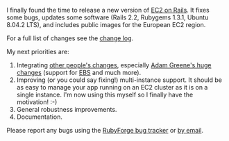 I finally found the time to release a new version of [EC2 on Rails][10]. It
fixes some bugs, updates some software (Rails 2.2, Rubygems 1.3.1, Ubuntu
8.04.2 LTS), and includes public images for the European EC2 region.

   [10]: http://ec2onrails.rubyforge.org/

For a full list of changes see the [change log][11].

   [11]: http://github.com/pauldowman/ec2onrails/blob/d7c29fd05dc2924a7fde1c46e3f58d1c1462ae72/gem/History.txt

My next priorities are:

  1. Integrating [other people's changes][12], especially [Adam Greene's huge changes][13] (support for [EBS][14] and much more).
  2. Improving (or you could say fixing!) multi-instance support. It should be as easy to manage your app running on an EC2 cluster as it is on a single instance. I'm now using this myself so I finally have the motivation! :-)
  3. General robustness improvements.
  4. Documentation.

   [12]: http://github.com/pauldowman/ec2onrails/network
   [13]: http://github.com/skippy/ec2onrails/commits/master/
   [14]: http://aws.amazon.com/ebs/

Please report any bugs using the [RubyForge bug tracker][15] or [by
email][16].

   [15]: http://rubyforge.org/tracker/index.php?group_id=4552&atid=17558
   [16]: /contact

